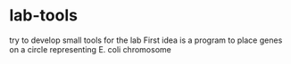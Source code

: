 # lab-tools
try to develop small tools for the lab
First idea is a program to place genes on a circle representing E. coli chromosome

